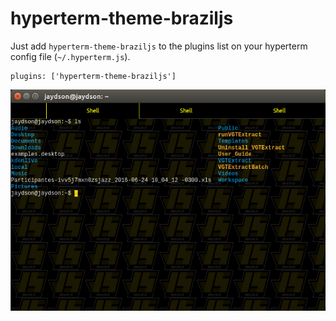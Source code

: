# hyperterm-theme-braziljs
Just add `hyperterm-theme-braziljs` to the plugins list on your hyperterm config file (`~/.hyperterm.js`).

```
plugins: ['hyperterm-theme-braziljs']
```

![](hyperterm-braziljs.png)
